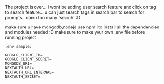 The project is over... i wont be adding user search feature and click on tag to search feature... u can just search tags in search bar to search for prompts.. damn too many 'search' :D

make sure u have mongodb,nodejs
use npm i to install all the dependencies and modules needed :D make sure to make your own .env file before running project

```
.env sample:

GOOGLE_CLIENT_ID=
GOOGLE_CLIENT_SECRET=
MONGODB_URI=
NEXTAUTH_URL=
NEXTAUTH_URL_INTERNAL=
NEXTAUTH_SECRET=
```
